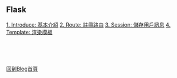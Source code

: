 ## Flask

[1. Introduce: 基本介紹](introduce.md)
[2. Route: 註冊路由](route.md)
[3. Session: 儲存用戶訊息](session.md)
[4. Template: 渲染模板](template.md)

<br/><br/><br/>

[回到Blog首頁](../index.md)

<br/>
